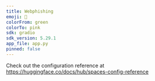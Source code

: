 ```yaml
---
title: Webphishing
emoji: 🐨
colorFrom: green
colorTo: pink
sdk: gradio
sdk_version: 5.29.1
app_file: app.py
pinned: false
---
```


Check out the configuration reference at https://huggingface.co/docs/hub/spaces-config-reference
